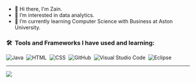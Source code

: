 - 👋 Hi there, I'm Zain.
- 👀 I’m interested in data analytics.
- 🌱 I’m currently learning Computer Science with Business at Aston University.

### 🛠 &nbsp;Tools and Frameworks I have used and learning:
![Java](https://img.shields.io/badge/-Java-05122A?style=flat&logo=Java&logoColor=FFA518)&nbsp;
![HTML](https://img.shields.io/badge/-HTML-05122A?style=flat&logo=HTML5)&nbsp;
![CSS](https://img.shields.io/badge/-CSS-05122A?style=flat&logo=CSS3&logoColor=1572B6)&nbsp;
![GitHub](https://img.shields.io/badge/-GitHub-05122A?style=flat&logo=github)&nbsp;
![Visual Studio Code](https://img.shields.io/badge/-Visual%20Studio%20Code-05122A?style=flat&logo=visual-studio-code&logoColor=007ACC)&nbsp;
![Eclipse](https://img.shields.io/badge/-Eclipse-05122A?style=flat&logo=eclipse-ide&logoColor=2C2255)&nbsp;
<hr>


<p align="left">
<a href="https://www.linkedin.com/in/mohammed-imran-a76998168/"><img src="https://img.shields.io/badge/-LinkedIn-0077B5?style=flat&logo=Linkedin&logoColor=white"/></a>
